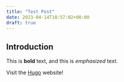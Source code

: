 ```yaml
---
title: "Test Post"
date: 2023-04-14T10:57:02+08:00
draft: true
---
```


## Introduction

This is **bold** text, and this is *emphasized* text.

Visit the [Hugo](https://gohugo.io) website!

